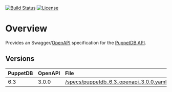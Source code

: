 [![Build Status](https://circleci.com/gh/EncoreTechnologies/puppetdb-openapi.svg?style=shield&circle-token=:circle-token)](https://circleci.com/gh/EncoreTechnologies/puppetdb-openapi) [![License](https://img.shields.io/badge/License-Apache%202.0-blue.svg)](https://opensource.org/licenses/Apache-2.0)

# Overview

Provides an Swagger/[OpenAPI](https://swagger.io/specification) specification for the
[PuppetDB API](https://puppet.com/docs/puppetdb/latest/api/index.html).

## Versions

| PuppetDB | OpenAPI | File                                                                              |
|:---------|:--------|:----------------------------------------------------------------------------------|
| 6.3      | 3.0.0   | [/specs/puppetdb_6.3_openapi_3.0.0.yaml](./specs/puppetdb_6.3_openapi_3.0.0.yaml) |
